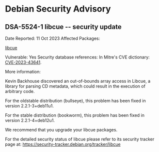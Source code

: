 
Debian Security Advisory
========================


DSA-5524-1 libcue -- security update
------------------------------------



Date Reported:
11 Oct 2023
Affected Packages:

[libcue](https://packages.debian.org/src:libcue)

Vulnerable:
Yes
Security database references:
In Mitre's CVE dictionary: [CVE-2023-43641](https://security-tracker.debian.org/tracker/CVE-2023-43641).  

More information:

Kevin Backhouse discovered an out-of-bounds array access in Libcue, a
library for parsing CD metadata, which could result in the execution of
arbitrary code.


For the oldstable distribution (bullseye), this problem has been fixed
in version 2.2.1-3+deb11u1.


For the stable distribution (bookworm), this problem has been fixed in
version 2.2.1-4+deb12u1.


We recommend that you upgrade your libcue packages.


For the detailed security status of libcue please refer to
its security tracker page at:
<https://security-tracker.debian.org/tracker/libcue>





